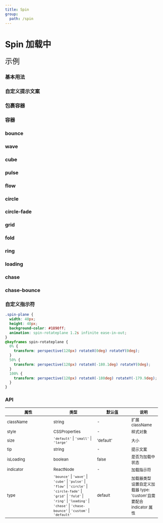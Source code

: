 ```yaml
---
title: Spin
group:
  path: /spin
---
```


# Spin 加载中

<font size='5'>示例</font>

### 基本用法

<code src="./demo/Basic.tsx"></code>

### 自定义提示文案

<code src="./demo/Tip.tsx"></code>

### 包裹容器

<code src="./demo/Wrapper.tsx" desc="直接把内容内嵌到 Spin 中，将现有容器变为加载状态。"></code>

### 容器

<code src="./demo/Inside.tsx" desc="放入容器中"></code>

### bounce

<code src="./demo/Bounce.tsx" desc="type='bounce'"></code>

### wave

<code src="./demo/Wave.tsx" desc="type='wave'"></code>

### cube

<code src="./demo/Cube.tsx" desc="type='cube'"></code>

### pulse

<code src="./demo/Pulse.tsx" desc="type='pulse'"></code>

### flow

<code src="./demo/Flow.tsx" desc="type='flow'"></code>

### circle

<code src="./demo/Circle.tsx" desc="type='circle'"></code>

### circle-fade

<code src="./demo/CircleFade.tsx" desc="type='circle-fade'"></code>

### grid

<code src="./demo/Grid.tsx" desc="type='grid'"></code>

### fold

<code src="./demo/Fold.tsx" desc="type='fold'"></code>

### ring

<code src="./demo/Ring.tsx" desc="type='ring'"></code>

### loading

<code src="./demo/Loading.tsx" desc="type='loading'"></code>

### chase

<code src="./demo/Chase.tsx" desc="type='chase'"></code>

### chase-bounce

<code src="./demo/ChaseBounce.tsx" desc="type='chase-bounce'"></code>

### 自定义指示符

<code src="./demo/Custom.tsx" desc="设置type='custom'且设置indicator属性"></code>

<style>
  .spin-plane {
    width: 40px;
    height: 40px;
    background-color: #1890ff;
    animation: spin-rotateplane 1.2s infinite ease-in-out;
  }
  
  @keyframes spin-rotateplane {
    0% { 
      transform: perspective(120px) rotateX(0deg) rotateY(0deg);
    } 50% { 
      transform: perspective(120px) rotateX(-180.1deg) rotateY(0deg);
    } 100% { 
      transform: perspective(120px) rotateX(-180deg) rotateY(-179.9deg);
    }
  }
</style>

```css
.spin-plane {
  width: 40px;
  height: 40px;
  background-color: #1890ff;
  animation: spin-rotateplane 1.2s infinite ease-in-out;
}
@keyframes spin-rotateplane {
  0% {
    transform: perspective(120px) rotateX(0deg) rotateY(0deg);
  }
  50% {
    transform: perspective(120px) rotateX(-180.1deg) rotateY(0deg);
  }
  100% {
    transform: perspective(120px) rotateX(-180deg) rotateY(-179.9deg);
  }
}
```

<style>
table { font-size: 13px; }
table th:nth-child(1) { width: 140px; }
table th:nth-child(3) { width: 100px; }
</style>

### API

| 属性 | 类型 | 默认值 | 说明 |
| --- | --- | --- | --- |
| className | string | - | 扩展 className |
| style | CSSProperties | - | 样式对象 |
| size | `'default'` \| `'small'` \| `'large'` | 'default' | 大小 |
| tip | string | - | 提示文案 |
| isLoading | boolean | false | 是否为加载中状态 |
| indicator | ReactNode | - | 加载指示符 |
| type | `'bounce'` \| `'wave'` \| `'cube'` \| `'pulse'` \| `'flow'` \| `'circle'` \| `'circle-fade'` \| `'grid'` \| `'fold'` \| `'ring'` \| `'loading'` \| `'chase'` \| `'chase-bounce'` \| `'custom'` \| `'default'` | default | 加载器类型<br />设置自定义加载器 type: 'custom'且需要配合 indicator 属性 |

